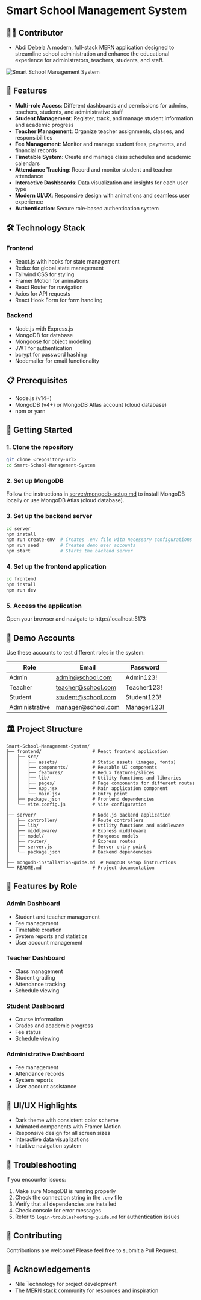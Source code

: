 # Smart School Management System

## 👨‍💻 Contributor

- Abdi Debela
A modern, full-stack MERN application designed to streamline school administration and enhance the educational experience for administrators, teachers, students, and staff.

![Smart School Management System](frontend/src/assets/logo.png)

## 🌟 Features

- **Multi-role Access**: Different dashboards and permissions for admins, teachers, students, and administrative staff
- **Student Management**: Register, track, and manage student information and academic progress
- **Teacher Management**: Organize teacher assignments, classes, and responsibilities
- **Fee Management**: Monitor and manage student fees, payments, and financial records
- **Timetable System**: Create and manage class schedules and academic calendars
- **Attendance Tracking**: Record and monitor student and teacher attendance
- **Interactive Dashboards**: Data visualization and insights for each user type
- **Modern UI/UX**: Responsive design with animations and seamless user experience
- **Authentication**: Secure role-based authentication system

## 🛠️ Technology Stack

### Frontend
- React.js with hooks for state management
- Redux for global state management
- Tailwind CSS for styling
- Framer Motion for animations
- React Router for navigation
- Axios for API requests
- React Hook Form for form handling

### Backend
- Node.js with Express.js
- MongoDB for database
- Mongoose for object modeling
- JWT for authentication
- bcrypt for password hashing
- Nodemailer for email functionality

## 📋 Prerequisites

- Node.js (v14+)
- MongoDB (v4+) or MongoDB Atlas account (cloud database)
- npm or yarn

## 🚀 Getting Started

### 1. Clone the repository
```bash
git clone <repository-url>
cd Smart-School-Management-System
```

### 2. Set up MongoDB
Follow the instructions in [server/mongodb-setup.md](server/mongodb-setup.md) to install MongoDB locally or use MongoDB Atlas (cloud database).

### 3. Set up the backend server
```bash
cd server
npm install
npm run create-env  # Creates .env file with necessary configurations
npm run seed        # Creates demo user accounts
npm start           # Starts the backend server
```

### 4. Set up the frontend application
```bash
cd frontend
npm install
npm run dev
```

### 5. Access the application
Open your browser and navigate to http://localhost:5173

## 👥 Demo Accounts

Use these accounts to test different roles in the system:

| Role | Email | Password |
|------|-------|----------|
| Admin | admin@school.com | Admin123! |
| Teacher | teacher@school.com | Teacher123! |
| Student | student@school.com | Student123! |
| Administrative | manager@school.com | Manager123! |

## 🏛️ Project Structure

```
Smart-School-Management-System/
├── frontend/                   # React frontend application
│   ├── src/
│   │   ├── assets/             # Static assets (images, fonts)
│   │   ├── components/         # Reusable UI components
│   │   ├── features/           # Redux features/slices
│   │   ├── lib/                # Utility functions and libraries
│   │   ├── pages/              # Page components for different routes
│   │   ├── App.jsx             # Main application component
│   │   └── main.jsx            # Entry point
│   ├── package.json            # Frontend dependencies
│   └── vite.config.js          # Vite configuration
│
├── server/                     # Node.js backend application
│   ├── controller/             # Route controllers
│   ├── lib/                    # Utility functions and middleware
│   ├── middleware/             # Express middleware
│   ├── model/                  # Mongoose models
│   ├── router/                 # Express routes
│   ├── server.js               # Server entry point
│   └── package.json            # Backend dependencies
│
├── mongodb-installation-guide.md  # MongoDB setup instructions
└── README.md                   # Project documentation
```

## 📱 Features by Role

### Admin Dashboard
- Student and teacher management
- Fee management
- Timetable creation
- System reports and statistics
- User account management

### Teacher Dashboard
- Class management
- Student grading
- Attendance tracking
- Schedule viewing

### Student Dashboard
- Course information
- Grades and academic progress
- Fee status
- Schedule viewing

### Administrative Dashboard
- Fee management
- Attendance records
- System reports
- User account assistance

## 🎨 UI/UX Highlights

- Dark theme with consistent color scheme
- Animated components with Framer Motion
- Responsive design for all screen sizes
- Interactive data visualizations
- Intuitive navigation system

## 🔧 Troubleshooting

If you encounter issues:

1. Make sure MongoDB is running properly
2. Check the connection string in the `.env` file
3. Verify that all dependencies are installed
4. Check console for error messages
5. Refer to `login-troubleshooting-guide.md` for authentication issues

## 🤝 Contributing

Contributions are welcome! Please feel free to submit a Pull Request.

## 🙏 Acknowledgements

- Nile Technology for project development
- The MERN stack community for resources and inspiration 
